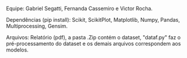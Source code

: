 Equipe: Gabriel Segatti, Fernanda Cassemiro e Victor Rocha.

Dependências (pip install): Scikit, ScikitPlot, Matplotlib, Numpy, Pandas, Multiprocessing, Gensim.

Arquivos: Relatório (pdf), a pasta .Zip contém o dataset, "dataf.py" faz o pré-processamento do dataset e os demais arquivos correspondem aos modelos.
